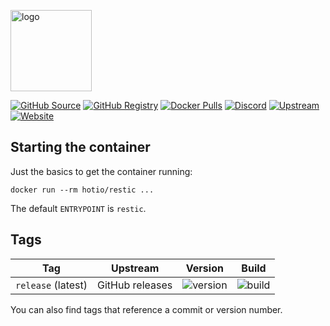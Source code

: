 [<img src="https://hotio.dev/img/restic.png" alt="logo" height="130" width="130">](https://github.com/restic/restic)

[![GitHub Source](https://img.shields.io/badge/github-source-ffb64c?style=flat-square&logo=github&logoColor=white&labelColor=757575)](https://github.com/docker-hotio/docker-restic)
[![GitHub Registry](https://img.shields.io/badge/github-registry-ffb64c?style=flat-square&logo=github&logoColor=white&labelColor=757575)](https://github.com/users/hotio/packages/container/package/restic)
[![Docker Pulls](https://img.shields.io/docker/pulls/hotio/restic?color=ffb64c&style=flat-square&label=pulls&logo=docker&logoColor=white&labelColor=757575)](https://hub.docker.com/r/hotio/restic)
[![Discord](https://img.shields.io/discord/610068305893523457?style=flat-square&color=ffb64c&label=discord&logo=discord&logoColor=white&labelColor=757575)](https://hotio.dev/discord)
[![Upstream](https://img.shields.io/badge/upstream-project-ffb64c?style=flat-square&labelColor=757575)](https://github.com/restic/restic)
[![Website](https://img.shields.io/badge/website-hotio.dev-ffb64c?style=flat-square&labelColor=757575)](https://hotio.dev/containers/restic)

## Starting the container

Just the basics to get the container running:

```shell
docker run --rm hotio/restic ...
```

The default `ENTRYPOINT` is `restic`.

## Tags

| Tag                | Upstream        | Version | Build |
| -------------------|-----------------|---------|-------|
| `release` (latest) | GitHub releases | ![version](https://img.shields.io/badge/dynamic/json?color=f5f5f5&style=flat-square&label=&query=%24.version&url=https%3A%2F%2Fraw.githubusercontent.com%2Fdocker-hotio%2Fdocker-restic%2Frelease%2FVERSION.json) | ![build](https://img.shields.io/github/workflow/status/docker-hotio/docker-restic/build/release?style=flat-square&label=) |

You can also find tags that reference a commit or version number.
